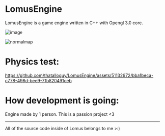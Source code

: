 # LomusEngine

LomusEngine is a game engine written in C++ with Opengl 3.0 core.


![image](https://github.com/thatalloguy/LomusEngine/assets/51132972/7806900d-ecba-414c-9976-445503bf6953)


![normalmap](https://github.com/thatalloguy/LomusEngine/assets/51132972/298cbcf5-443b-4590-900c-152319accf48)


# Physics test:
https://github.com/thatalloguy/LomusEngine/assets/51132972/bba1beca-c778-498d-bee9-71b820491ceb

# How development is going:
Engine made by 1 person. This is a passion project <3
__________________________________________________________
All of the source code inside of Lomus belongs to me >:)
